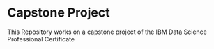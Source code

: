 # Capstone Project
This Repository works on a capstone project of the IBM Data Science Professional Certificate
